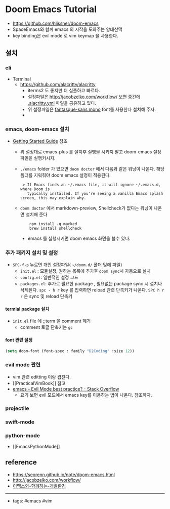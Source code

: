 # Doom Emacs Tutorial
- https://github.com/hlissner/doom-emacs
- SpaceEmacs와 함께 emacs 의 시작을 도와주는 양대산맥
- key binding은 evil mode 로 vim keymap 을 사용한다. 

## 설치 

### cli 
- Terminal 
	- https://github.com/alacritty/alacritty
		- iterms2 도 좋지만 더 심플하고 빠르다. 
		- 설정파일은 http://jacobzelko.com/workflow/ 보면 중간에 [.alacritty.yml](https://gist.github.com/TheCedarPrince/7743091bd8743a7568b718f30bf707c2) 파일을 공유하고 있다.
		- 위 설정파일은 [fantasque-sans mono](https://github.com/belluzj/fantasque-sans#installation) font를 사용한다 설치해 주자. 
		- 
### emacs, doom-emacs 설치
 - [Getting Started Guide](https://github.com/hlissner/doom-emacs/blob/develop/docs/getting_started.org#with-homebrew) 참조 
	 - 위 설정대로 emacs-plus 를 설치후 실행을 시키지 말고 doom-emacs 설정파일을 실행키시자. 
	 - `./emacs` folder 가 있으면 `doom doctor` 에서 다음과 같은 워닝이 나온다. 해당 폴더를 지워줘야 doom emacs 설정이 적용된다.

			> If Emacs finds an ~/.emacs file, it will ignore ~/.emacs.d, where Doom is
			  typically installed. If you're seeing a vanilla Emacs splash screen, this may explain why.	  
	  - `doom doctor` 에서 markdown-preview, Shellcheck가 없다는 워닝이 나온면 설치해 준다
		```shell
			npm install -g marked
			brew install shellcheck
		```
		- emacs 를 실행시키면 doom emacs 화면을 볼수 있다.
			
###  추가 패키지 설치 및 설정
 - `SPC-f-p` 누르면 개인 설정파일( `~/doom.d/` 폴더 및에 파일) 
    - `init.el` : 모듈설정,  원하는 목록에 추가후 `doom sync`시 자동으로 설치
    - `config.el`: 일반적인 설정 코드 
    - `packages.el`: 추가로 필요한 package , 필요없는 package  sync 시 설치나 삭제된다. 
     `spc - h r` key 를 입력하면 reload 관련 단축키가 나온다. `SPC h r r` 은 sync 및 reload 단축키
#### termial package 설치 
- `init.el` file 에 ;;term 을 comment 제거 
   - comment 토글 단축키는 `gc` 
####  font 관련 설정

```lisp
(setq doom-font (font-spec : family "D2Coding" :size 12))
```

 ### evil mode 관련 
 - vim 관련 editting 이랑 겹친다. 
 - [[PracticalVimBook]] 참고 
 - [emacs - Evil Mode best practice? - Stack Overflow](https://stackoverflow.com/questions/8483182/evil-mode-best-practice)
	 - 요기 보면 evil 모드에서 emacs key를 이용하는 법이 나온다. 참조하자. 

### projectile 

### swift-mode

### python-mode
- [[EmacsPythonMode]]
 
## reference
- https://seorenn.github.io/note/doom-emacs.html
- http://jacobzelko.com/workflow/
- [이맥스와-함께하는-개발환경](https://blog.shiren.dev/2017-11-13-%EC%9D%B4%EB%A7%A5%EC%8A%A4%EC%99%80-%ED%95%A8%EA%BB%98%ED%95%98%EB%8A%94-%EA%B0%9C%EB%B0%9C%ED%99%98%EA%B2%BD/)

----
- tags: #emacs #vim 
